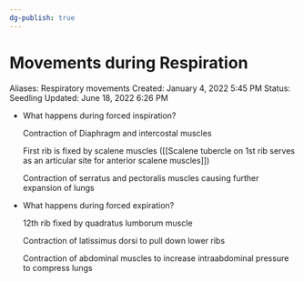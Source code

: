 ```yaml
---
dg-publish: true
---
```


# Movements during Respiration

Aliases: Respiratory movements
Created: January 4, 2022 5:45 PM
Status: Seedling
Updated: June 18, 2022 6:26 PM

- What happens during forced inspiration?
    
    Contraction of Diaphragm and intercostal muscles
    
    First rib is fixed by scalene muscles ([[Scalene tubercle on 1st rib serves as an articular site for anterior scalene muscles]])
    
    Contraction of serratus and pectoralis muscles causing further expansion of lungs
    
- What happens during forced expiration?
    
    12th rib fixed by quadratus lumborum muscle
    
    Contraction of latissimus dorsi to pull down lower ribs
    
    Contraction of abdominal muscles to increase intraabdominal pressure to compress lungs